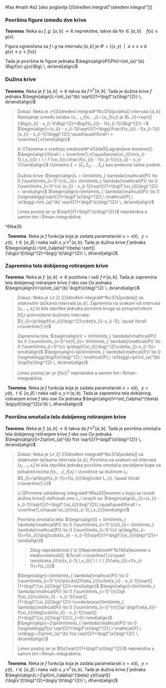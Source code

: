 #fax #math #a2 [deo poglavlja [[Određeni integral|"određeni integral"]]]

### Površina figure između dve krive
**Teorema**. Neka su $f,\,g:\ [a,\,b]\to\mathbb{R}$ neprekidne, takve da $\forall x\in[a,\,b]\quad f(x)\geqslant g(x)$.

Figura ograničena sa $f$ i $g$ na intervalu $[a,\,b]$ je
$\Phi=\Big\{ (x,\,y) \ \ \Big|\ \ a\leqslant x\leqslant b\quad g(x)\leqslant y\leqslant f(x)\Big\}$

Tada je površina te figure jednaka
$\begin{align}P(\Phi)=\int_{a}^{b} \Big(f(x)-g(x)\Big) \, dx\end{align}$
### Dužina krive
**Teorema**. Neka je $f:\ [a,\,b]\to\mathbb{R}$ takva da $f\,\mathcal{C}^{1}\,[a,\,b]$.
Tada je dužina krive $f$ jednaka $\begin{align}L=\int_{a}^{b} \sqrt[]{1+\big(f'(x)\big)^{2}} \, dx\end{align}$

> Dokaz: Neka je $\mathcal{P}$ [[Određeni integral#^fbc37a|podela]] intervala $[a,\,b]$
> Rastojanje između tačaka $\Big(x_{i-1},\,f(x_{i-1})\Big)$ i $\Big(x_{i},\,f(x_{i})\Big)$ je 
> $L_{i}=\sqrt[]{\Big(x_{i} - x_{i-1}\Big)^{2}+\Big(f(x_{i}) - f(x_{i-1})\Big)^{2}} =$
> $\begin{align}=(x_{i} - x_{i-1})\sqrt[]{1+\bigg(\frac{f(x_{i}) - f(x_{i-1})}{x_{i} - x_{i-1}}\bigg)^{2}},\quad\quad\forall i = \overline{1,n}\end{align}$
> 
> Iz [[Teoreme o srednjoj vrednosti#^e52da5|Lagranževe teoreme]]:
> $\begin{align}\forall i = \overline{1,n}\quad\exists\xi_{i}\in(x_{i-1},\,x_{i})\ \ :\ \ f'(\xi_{i})=\frac{f(x_{i}) - f(x_{i-1})}{x_{i} - x_{i-1}}\end{align}$
> Uzimamo $\xi=(\xi_{1},\,\xi_{2},\,\dots,\,\xi_{n})$ kao podeone tačke podele.
> 
> Dužina krive:
> $\begin{align}L = \lim\limits_{ \lambda(\mathcal{P}) \to 0 }\sum\limits_{i=1}^{n}L_{i}= \lim\limits_{ \lambda(\mathcal{P}) \to 0 }\sum\limits_{i=1}^{n} (x_{i} - x_{i-1})\sqrt[]{1+\big(f'(\xi_{i})\big)^{2}} = \end{align}$
> $\begin{align}=\lim\limits_{ \lambda(\mathcal{P}) \to 0 }\sigma\bigg(\sqrt[]{1+\big(f'(x)\big)^{2}},\ \mathcal{P},\ \xi\bigg)=\int_{a}^{b} \sqrt[]{1+\big(f'(x)\big)^{2}} \, dx\end{align}$
> 
> Limes postoji jer je $\sqrt[]{1+\big(f'(x)\big)^{2}}$ neprekidna a samim tim i Riman-integrabilna.

^6fea35

$\:$
**Teorema**. Neka je $f$ funkcija koja je zadata parametarski $x = x(t),\ \ y=y(t), \ \ t\in[\alpha,\,\beta]$ i neka važi  $x,\,y\,\mathcal{C}^{1}\,(a,\,b)$.
Tada je dužina krive $f$ jednaka $\begin{align}L=\int_{\alpha}^{\beta} \sqrt[]{\big(x'(t)\big)^{2}+\big(y'(t)\big)^{2}} \, dt\end{align}$

### Zapremina tela dobijenog rotiranjem krive
**Teorema**. Neka je $f:\ [a,\,b]\to\mathbb{R}$ pozitivna i važi $f\,\mathcal{C}\,[a,\,b]$.
Tada je zapremina tela dobijenog rotiranjem krive $f$ oko ose $\mathrm{O}x$ jednaka $\begin{align}V=\pi\int_{a}^{b} \big(f(x)\big)^{2} \, dx\end{align}$

> Dokaz: Neka je $(\mathcal{P},\,\xi)$ [[Određeni integral#^fbc37a|podela]] sa istaknutim tačkama intervala $[a,\,b]$.
> Zapremina na svakom od intervala $[x_{i-1},\,x_{i}]$ bi bila otprilike jednaka površine kruga sa poluprečnikom $f(\xi_{i})$ pomnožene dužinom intervala:
>  $V_{i}=\pi\big(f(\xi_{i})\big)^{2}\cdot(x_{i}-x_{i-1}), \quad \forall i=\overline{1,n}$
>  
>  Zapremina tela:
>  $\begin{align}V = \lim\limits_{ \lambda(\mathcal{P}) \to 0 }\sum\limits_{i=1}^{n}V_{i}= \lim\limits_{ \lambda(\mathcal{P}) \to 0 }\sum\limits_{i=1}^{n} \pi\big(f(\xi_{i})\big)^{2}\cdot(x_{i}-x_{i-1})= \end{align}$
> $\begin{align}=\pi\lim\limits_{ \lambda(\mathcal{P}) \to 0 }\sigma\bigg(\big(f(x)\big)^{2},\ \mathcal{P},\ \xi\bigg)=\pi\int_{a}^{b} \big(f(x)\big)^{2} \, dx\end{align}$
> 
> Limes postoji jer je $\big(f(x)\big)^{2}$ neprekidna a samim tim i Riman-integrabilna.

$\:$
**Teorema**. Neka je $f$ funkcija koja je zadata parametarski $x = x(t),\ \ y=y(t), \ \ t\in[\alpha,\,\beta]$ i neka važi  $x,\,y\,\mathcal{C}\,(a,\,b)$.
Tada je zapremina tela dobijenog rotiranjem krive $f$ oko ose $\mathrm{O}x$ jednaka $\begin{align}V=\int_{\alpha}^{\beta} \big(y(t)\big)^{2}x'(t) \, dt\end{align}$

### Površina omotača tela dobijenog rotiranjem krive
**Teorema**. Neka je $f:\ [a,\,b]\to\mathbb{R}$ takva da $f\,\mathcal{C}^{1}\,[a,\,b]$.
Tada je površina omotača tela dobijenog rotiranjem krive $f$ oko ose $\mathrm{O}x$ jednaka  $\begin{align}S=2\pi\int_{a}^{b} f(x) \sqrt[]{1+\big(f'(x)\big)^{2}} \, dx\end{align}$
> Dokaz: Neka je $(\mathcal{P},\,\xi)$ [[Određeni integral#^fbc37a|podela]] sa istaknutim tačkama intervala $[a,\,b]$.
> Površina na svakom od intervala $[x_{i-1},\,x_{i}]$ bi bila otprilike jednaka površine omotača zarubljene kupe sa poluprečnicima $f(x_{i-1})$, $f(x_{i})$ i izvodnice sa dužinom $L_{i}$:
>  $S_{i}=\pi\big(f(x_{i-1})+f(x_{i})\big)\cdot L_{i}, \quad \forall i=\overline{1,n}$
> 
> U [[Primene određenog integrala#^6fea35|teoremi u kojoj se izvodi dužina krive]] definisali smo $L_{i}$ i izrazili sa:
> $\begin{align}L_{i}=(x_{i} - x_{i-1})\sqrt[]{1+\big(f'(\xi_{i})\big)^{2}},\quad\quad\forall i = \overline{1,n}\quad \xi_{i}\in[x_{i-1},\,x_{i}]\end{align}$
> 
> Površina omotača tela:
> $\begin{align}S = \lim\limits_{ \lambda(\mathcal{P}) \to 0 }\sum\limits_{i=1}^{n}S_{i}= \lim\limits_{ \lambda(\mathcal{P}) \to 0 }\sum\limits_{i=1}^{n} \pi\big(f(x_{i-1})+f(x_{i})\big)\cdot(x_{i} - x_{i-1})\sqrt[]{1+\big(f'(\xi_{i})\big)^{2}}= \end{align}$
> > Zbog neprekidnosti $f$ iz [[Neprekidnost#^1b740a|teoreme o međuvrednosti]]:
> > $\forall i=\overline{1,n}\quad \exists\eta_{i}\in[x_{i-1},\,x_{i}] \ \ :\ \ 2f(\eta_{i})=f(x_{i-1})+f(x_{i})$
> 
> $\begin{align}=\lim\limits_{ \lambda(\mathcal{P}) \to 0 }\sum\limits_{i=1}^{n}\pi\cdot2f(\eta_{i})\cdot(x_{i} - x_{i-1})\sqrt[]{1+\big(f'(\xi_{i})\big)^{2}}=\end{align}$
> $\begin{align}=\lim\limits_{ \lambda(\mathcal{P}) \to 0 }\sum\limits_{i=1}^{n}2\pi f(\xi_{i})\cdot(x_{i} - x_{i-1})\sqrt[]{1+\big(f'(\xi_{i})\big)^{2}}+\underbrace{\lim\limits_{ \lambda(\mathcal{P}) \to 0 }\sum\limits_{i=1}^{n}2\pi \big(f(\eta_{i})-f(\xi_{i})\big)\cdot(x_{i} - x_{i-1})\sqrt[]{1+\big(f'(\xi_{i})\big)^{2}}}_{=0}=\end{align}$
> $\begin{align}=2\pi\lim\limits_{ \lambda(\mathcal{P}) \to 0 }\sigma\bigg(f(x) \sqrt[]{1+\big(f'(x)\big)^{2}},\ \mathcal{P},\ \xi\bigg)=2\pi\int_{a}^{b} f(x) \sqrt[]{1+\big(f'(x)\big)^{2}} \, dx\end{align}$
> 
> Limes postoji jer je $f(x)\sqrt[]{1+\big(f'(x)\big)^{2}}$ neprekidna a samim tim i Riman-integrabilna.

$\:$
**Teorema**. Neka je $f$ funkcija koja je zadata parametarski $x = x(t),\ \ y=y(t), \ \ t\in[\alpha,\,\beta]$ i neka važi  $x,\,y\,\mathcal{C}^{1}\,(a,\,b)$.
Tada je dužina krive $f$ jednaka $\begin{align}L=2\pi\int_{\alpha}^{\beta} y(t)\sqrt[]{\big(x'(t)\big)^{2}+\big(y'(t)\big)^{2}} \, dt\end{align}$